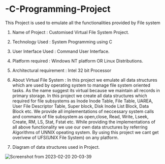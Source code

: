 # -C-Programming-Project
This Project is used to emulate all the functionalities provided by File system

1. Name of Project : 
     Customised Virtual File System Project.

2. Technology Used :
     System Programming using C

3. User Interface Used :
      Command User Interface.

4. Platform required :
      Windows NT platform OR Linux Distributions.

5.  Architectural requirement :
      Intel 32 bit Processor

6.   About Virtual File System :
       In this project we emulate all data structures which are used by operating system to manage file system oriented tasks.
	As the name suggest its virtual because we maintain all records in primary storage.
	In this project we create all data structures which required for file subsystems as Inode Inode Table, File Table, UAREA, User File Descriptor 		Table, Super block, Disk Inode List Block, Data Block etc.
	We provide all implementations of neccessary system calls and commans of file subsystem as open,close, Read, Write, Lseek, Create, RM, LS, Stat, 	 Fstat etc.
	While providing the implementations of all above functionality we use our own data structures by referring Algorithms of UNNIX opeating system.
	By using this project we cant get overivew of UFS(UNIX File System) on any platform.
8.    Diagram of data structures used in Project.

   ![Screenshot from 2023-02-20 20-03-39](https://user-images.githubusercontent.com/108324762/220135278-0dac163f-6d30-4dde-8fcd-5f0489bb9a40.png)

